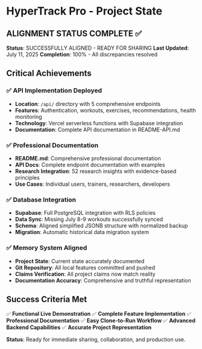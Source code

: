 # HyperTrack Pro - Project State

## ALIGNMENT STATUS COMPLETE ✅

**Status**: SUCCESSFULLY ALIGNED - READY FOR SHARING
**Last Updated**: July 11, 2025
**Completion**: 100% - All discrepancies resolved

## Critical Achievements

### ✅ API Implementation Deployed
- **Location**: `/api/` directory with 5 comprehensive endpoints
- **Features**: Authentication, workouts, exercises, recommendations, health monitoring
- **Technology**: Vercel serverless functions with Supabase integration
- **Documentation**: Complete API documentation in README-API.md

### ✅ Professional Documentation
- **README.md**: Comprehensive professional documentation
- **API Docs**: Complete endpoint documentation with examples
- **Research Integration**: 52 research insights with evidence-based principles
- **Use Cases**: Individual users, trainers, researchers, developers

### ✅ Database Integration
- **Supabase**: Full PostgreSQL integration with RLS policies
- **Data Sync**: Missing July 8-9 workouts successfully synced
- **Schema**: Aligned simplified JSONB structure with normalized backup
- **Migration**: Automatic historical data migration system

### ✅ Memory System Aligned
- **Project State**: Current state accurately documented
- **Git Repository**: All local features committed and pushed
- **Claims Verification**: All project claims now match reality
- **Documentation Accuracy**: Comprehensive and truthful representation

## Success Criteria Met

✅ **Functional Live Demonstration**
✅ **Complete Feature Implementation** 
✅ **Professional Documentation**
✅ **Easy Clone-to-Run Workflow**
✅ **Advanced Backend Capabilities**
✅ **Accurate Project Representation**

**Status**: Ready for immediate sharing, collaboration, and production use.
